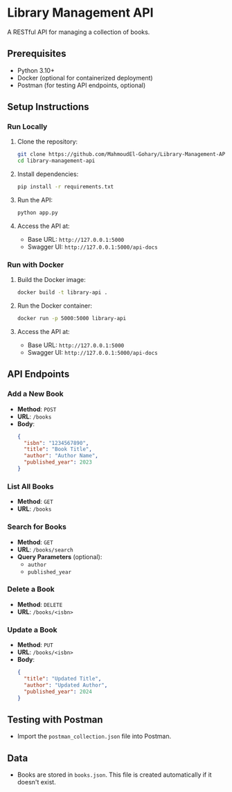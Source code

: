 # Library Management API

A RESTful API for managing a collection of books.

## Prerequisites

- Python 3.10+
- Docker (optional for containerized deployment)
- Postman (for testing API endpoints, optional)

## Setup Instructions

### Run Locally

1. Clone the repository:
   ```bash
   git clone https://github.com/MahmoudEl-Gohary/Library-Management-API.git
   cd library-management-api
   ```

2. Install dependencies:
   ```bash
   pip install -r requirements.txt
   ```

3. Run the API:
   ```bash
   python app.py
   ```

4. Access the API at:
   - Base URL: `http://127.0.0.1:5000`
   - Swagger UI: `http://127.0.0.1:5000/api-docs`

### Run with Docker

1. Build the Docker image:
   ```bash
   docker build -t library-api .
   ```

2. Run the Docker container:
   ```bash
   docker run -p 5000:5000 library-api
   ```

3. Access the API at:
   - Base URL: `http://127.0.0.1:5000`
   - Swagger UI: `http://127.0.0.1:5000/api-docs`

## API Endpoints

### Add a New Book
- **Method**: `POST`
- **URL**: `/books`
- **Body**:
  ```json
  {
    "isbn": "1234567890",
    "title": "Book Title",
    "author": "Author Name",
    "published_year": 2023
  }
  ```

### List All Books
- **Method**: `GET`
- **URL**: `/books`

### Search for Books
- **Method**: `GET`
- **URL**: `/books/search`
- **Query Parameters** (optional):
  - `author`
  - `published_year`

### Delete a Book
- **Method**: `DELETE`
- **URL**: `/books/<isbn>`

### Update a Book
- **Method**: `PUT`
- **URL**: `/books/<isbn>`
- **Body**:
  ```json
  {
    "title": "Updated Title",
    "author": "Updated Author",
    "published_year": 2024
  }
  ```

## Testing with Postman

- Import the `postman_collection.json` file into Postman.

## Data
- Books are stored in `books.json`. This file is created automatically if it doesn't exist.


